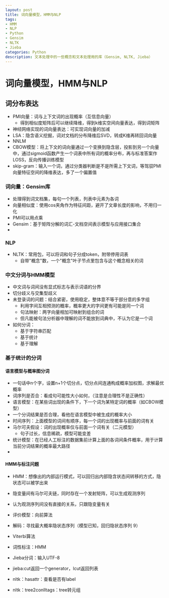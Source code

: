 ```yaml
---
layout: post
title: 词向量模型，HMM与NLP
tags: 
- HMM
- NLP
- Python
- Gensim
- NLTK
- Jieba
categories: Python
description: 文本处理中的一些概念和文本处理用的库（Gensim, NLTK, Jieba）
---
```



# 词向量模型，HMM与NLP


## 词分布表达
- PMI向量：词与上下文词的出现概率（互信息向量）
    - 得到相似度矩阵后可以继续降维，得到k维实空间向量表达，得到词矩阵
- 神经网络实现的词向量表达：可实现词向量的加减
- LSA：隐含语义挖掘，词对文档的分布降维后SVD，转成K维再转回词向量
- NNLM
- CBOW模型：将上下文的词向量通过一个变换到隐含层，投影到另一个向量中，通过sigmoid函数产生一个词表中所有词的概率分布，再与标准答案作LOSS，反向传播训练模型
- skip-gram：输入一个词，通过分类器判断是不是所需上下文词，等驾驭PMI向量特征空间的降维表达，多了一个偏置值


### 词向量：Gensim库
- 处理得到词文档集，每句一个列表，列表中元素为各词
- 向量相似度：使用cos夹角作为特征间距，避开了文章长度的影响，不用归一化
- PMI可以用点乘
- Gensim：基于矩阵分解的词汇-文档空间表示模型与应用接口集合
- 

### NLP
- NLTK：常用包，可以将词和句子分成token，附带停用词表
    - 自带"概念"数，一个"概念"叶子节点里包含与这个概念相关的词


### 中文分词与HMM模型
- 中文词与词间没有显式标志与表示词语的分界
- 切分歧义与交集型歧义
- 未登录词的问题：结合紧密，使用稳定，整体意不等于部分意的多字组
    - 利用字间互相预测的概率，概率更大的字间更有可能是同一个词
    - 句法映射：两字向量相加可映射到组合的词
    - 但凡能被句法分析器中理解的词不能放到词典中，不认为它是一个词
- 如何分词：
    - 基于字符串匹配
    - 基于统计
    - 基于理解

### 基于统计的分词
#### 语言模型与概率图分词
- 一句话中n个字，设置n+1个切分点，切分点间连通构成概率加权图，求解最优概率
- 词序列是否合：看成句可能性大小如何，（注意是合理性不是正确性）
- 语言模型：在某些词出现的条件下，下一个词为某特定词的概率（如CBOW模型）
- 一个分词结果是否合理，看他在语言模型中被生成的概率大小
- 时间序列：上面模型的词间有顺序，每一个词的出现概率与前面的词有关
- 马尔可夫假设：词的出现概率仅与前面一个词有关（二元模型）
    - 句子过长，信息稀疏，模型可能变差
- 统计模型：在已经人工标注的数据集前计算上面的各词间条件概率，用于计算当前分词结果的概率最大路径
- 

####  HMM与标注问题
- HMM：想像出的内部运行模式，可以回归出内部隐含状态间转移的方式，隐状态可以被学出来
- 隐变量间有马尔可夫链，同时存在一个发射矩阵，可以生成观测序列 
- 认为观测序列间没有直接的关系，只跟隐变量有关
- 评价模型：向前算法
- 解码：寻找最大概率隐状态序列（模型已知，回归隐状态序列 9）
- Viterbi算法
- 词性标注：HMM
- Jieba分词：输入UTF-8

- jieba:cut返回一个generator，lcut返回列表
- nltk：hasattr：查看是否有label
- nltk：tree2conlltags：tree转元组                                                                                                                       



